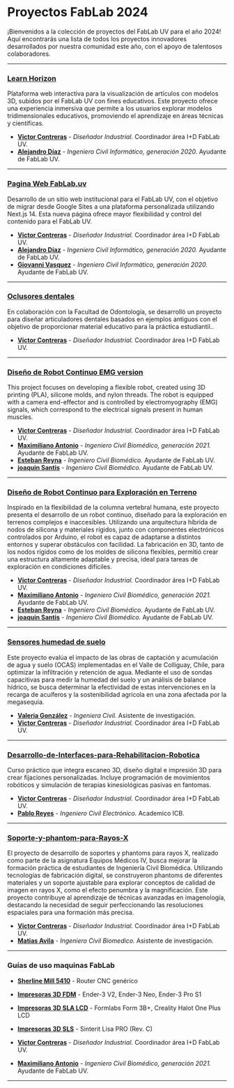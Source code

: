 
# Proyectos FabLab 2024

¡Bienvenidos a la colección de proyectos del FabLab UV para el año 2024! Aquí encontrarás una lista de todos los proyectos innovadores desarrollados por nuestra comunidad este año, con el apoyo de talentosos colaboradores.

---

### [Learn Horizon](https://github.com/FabLab-Projects/LearnHorizon)
Plataforma web interactiva para la visualización de artículos con modelos 3D, subidos por el FabLab UV con fines educativos. Este proyecto ofrece una experiencia inmersiva que permite a los usuarios explorar modelos tridimensionales educativos, promoviendo el aprendizaje en áreas técnicas y científicas.

* **[Victor Contreras](https://github.com/v3c70rCR)** - *Diseñador Industrial.* Coordinador área I+D FabLab UV.
* **[Alejandro Díaz](https://github.com/IxyzDev)** - *Ingeniero Civil Informático, generación 2020.* Ayudante de FabLab UV.

---

### [Pagina Web FabLab.uv](https://github.com/fablab-UV/fablab-WEB)
Desarrollo de un sitio web institucional para el FabLab UV, con el objetivo de migrar desde Google Sites a una plataforma personalizada utilizando Next.js 14. Esta nueva página ofrece mayor flexibilidad y control del contenido para el FabLab UV.

* **[Victor Contreras](https://github.com/v3c70rCR)** - *Diseñador Industrial.* Coordinador área I+D FabLab UV.
* **[Alejandro Díaz](https://github.com/IxyzDev)** - *Ingeniero Civil Informático, generación 2020.* Ayudante de FabLab UV.
* **[Giovanni Vasquez](https://github.com/Giovvnni)** - *Ingeniero Civil Informático, generación 2020.* Ayudante de FabLab UV.

---

### [Oclusores dentales ](https://github.com/v3c70rCR/dental-articulator)
En colaboración con la Facultad de Odontología, se desarrolló un proyecto para diseñar articuladores dentales basados ​​en ejemplos antiguos con el objetivo de proporcionar material educativo para la práctica estudiantil..

* **[Victor Contreras](https://github.com/v3c70rCR)** - *Diseñador Industrial.* Coordinador área I+D FabLab UV.
 
---

### [Diseño de Robot Continuo EMG version](https://github.com/FabLab-Projects/ProyectoRobotContinuo3)
This project focuses on developing a flexible robot, created using 3D printing (PLA), silicone molds, and nylon threads. The robot is equipped with a camera end-effector and is controlled by electromyography (EMG) signals, which correspond to the electrical signals present in human muscles.

* **[Victor Contreras](https://github.com/v3c70rCR)** - *Diseñador Industrial.* Coordinador área I+D FabLab UV.
* **[Maximiliano Antonio](https://github.com/MaximilianoAntonio)** - *Ingeniero Civil Biomédico, generación 2021.* Ayudante de FabLab UV.
* **[Esteban Reyna]()** - *Ingeniero Civil Biomédico.* Ayudante de FabLab UV.
* **[joaquin Santis]()** - *Ingeniero Civil Biomédico.* Ayudante de FabLab UV.
  
---

### [Diseño de Robot Continuo para Exploración en Terreno](https://github.com/Erj5/Continuum-Robot)
Inspirado en la flexibilidad de la columna vertebral humana, este proyecto presenta el desarrollo de un robot continuo, diseñado para la exploración en terrenos complejos e inaccesibles. Utilizando una arquitectura híbrida de nodos de silicona y materiales rígidos, junto con componentes electrónicos controlados por Arduino, el robot es capaz de adaptarse a distintos entornos y superar obstáculos con facilidad. La fabricación en 3D, tanto de los nodos rígidos como de los moldes de silicona flexibles, permitió crear una estructura altamente adaptable y precisa, ideal para tareas de exploración en condiciones difíciles.

* **[Victor Contreras](https://github.com/v3c70rCR)** - *Diseñador Industrial.* Coordinador área I+D FabLab UV.
* **[Maximiliano Antonio](https://github.com/MaximilianoAntonio)** - *Ingeniero Civil Biomédico, generación 2021.* Ayudante de FabLab UV.
* **[Esteban Reyna]()** - *Ingeniero Civil Biomédico.* Ayudante de FabLab UV.
* **[joaquin Santis]()** - *Ingeniero Civil Biomédico.* Ayudante de FabLab UV.


---

### [Sensores humedad de suelo](https://github.com/v3c70rCR/Sensores-humedad-de-suelo)
Este proyecto evalúa el impacto de las obras de captación y acumulación de agua y suelo (OCAS) implementadas en el Valle de Colliguay, Chile, para optimizar la infiltración y retención de agua. Mediante el uso de sondas capacitivas para medir la humedad del suelo y un análisis de balance hídrico, se busca determinar la efectividad de estas intervenciones en la recarga de acuíferos y la sostenibilidad agrícola en una zona afectada por la megasequía.

* **[Valeria González]()** - *Ingeniera Civil.* Asistente de investigación.
* **[Victor Contreras](https://github.com/v3c70rCR)** - *Diseñador Industrial.* Coordinador área I+D FabLab UV.

---

### [Desarrollo-de-Interfaces-para-Rehabilitacion-Robotica](https://github.com/v3c70rCR/Desarrollo-de-Interfaces-para-Rehabilitación-Robotica)
Curso práctico que integra escaneo 3D, diseño digital e impresión 3D para crear fijaciones personalizadas. Incluye programación de movimientos robóticos y simulación de terapias kinesiológicas pasivas en fantomas.

* **[Victor Contreras](https://github.com/v3c70rCR)** - *Diseñador Industrial.* Coordinador área I+D FabLab UV.
* **[Pablo Reyes]()** - *Ingeniero Civil Electrónico.* Academico ICB.

---

### [Soporte-y-phantom-para-Rayos-X](https://github.com/v3c70rCR/Soporte-y-phantom-para-Rayos-X)
El proyecto de desarrollo de soportes y phantoms para rayos X, realizado como parte de la asignatura Equipos Médicos IV, busca mejorar la formación práctica de estudiantes de Ingeniería Civil Biomédica. Utilizando tecnologías de fabricación digital, se construyeron phantoms de diferentes materiales y un soporte ajustable para explorar conceptos de calidad de imagen en rayos X, como el efecto penumbra y la magnificación. Este proyecto contribuye al aprendizaje de técnicas avanzadas en imagenología, destacando la necesidad de seguir perfeccionando las resoluciones espaciales para una formación más precisa.

* **[Victor Contreras](https://github.com/v3c70rCR)** - *Diseñador Industrial.* Coordinador área I+D FabLab UV.
* **[Matias Avila]()** - *Ingeniero Civil Biomedico.* Asistente de investigación.

---


### Guías de uso maquinas FabLab
* **[Sherline Mill 5410](https://github.com/FabLab-Projects/Guia-de-Uso-Sherline-Mill-5410)** - Router CNC genérico
* **[Impresoras 3D FDM](https://github.com/FabLab-Projects/Guia-de-Uso-Impresoras-FDM)** - Ender-3 V2, Ender-3 Neo, Ender-3 Pro S1
* **[Impresoras 3D SLA LCD](https://github.com/FabLab-Projects/Guia-de-Uso-Impresoras-SLA-LCD)** - Formlabs Form 3B+, Creality Halot One Plus LCD
* **[Impresoras 3D SLS](https://github.com/FabLab-Projects/Guia-de-Uso-Impresoras-SLS)** - Sinterit Lisa PRO (Rev. C)


* **[Victor Contreras](https://github.com/v3c70rCR)** - *Diseñador Industrial.* Coordinador área I+D FabLab UV.
* **[Maximiliano Antonio](https://github.com/MaximilianoAntonio)** - *Ingeniero Civil Biomédico, generación 2021.* Ayudante de FabLab UV.


---


